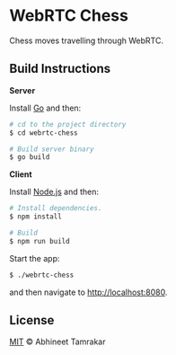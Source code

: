 # WebRTC Chess

Chess moves travelling through WebRTC.

## Build Instructions

**Server**

Install [Go](https://golang.org/) and then:

```sh
# cd to the project directory
$ cd webrtc-chess

# Build server binary
$ go build
```

**Client**

Install [Node.js](https://nodejs.org/en/) and then:

```sh
# Install dependencies.
$ npm install

# Build
$ npm run build
```

Start the app:

```sh
$ ./webrtc-chess
```

and then navigate to [http://localhost:8080](http://localhost:8080).

## License

[MIT](/LICENSE.md) © Abhineet Tamrakar
